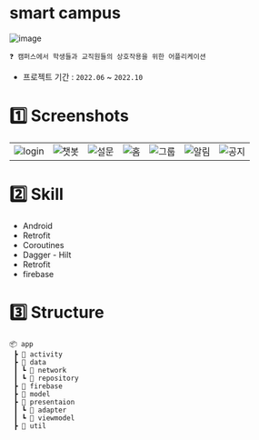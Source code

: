 # smart campus

![image](https://user-images.githubusercontent.com/94586184/230762588-d05901e4-4830-4b94-8856-6980138f32da.png)
```
❓ 캠퍼스에서 학생들과 교직원들의 상호작용을 위한 어플리케이션
```
- 프로젝트 기간 : `2022.06` ~ `2022.10`
# :one: Screenshots
| | | | | | | |
|-|-|-|-|-|-|-|
| ![login](https://user-images.githubusercontent.com/94586184/230762690-2bd281b6-512d-4a12-a746-6b27b0047a0d.jpg) | ![챗봇](https://user-images.githubusercontent.com/94586184/230762741-f2ac6d74-1388-4eb0-87d6-a47c163b168b.jpg) | ![설문](https://user-images.githubusercontent.com/94586184/230762757-0ddd210d-4469-469f-a026-8adf827ec408.jpg) |![홈](https://user-images.githubusercontent.com/94586184/230762777-b049646a-45b2-417f-ac87-06624efe939e.jpg)| ![그룹](https://user-images.githubusercontent.com/94586184/230762814-c89d3079-ce6e-4adb-bb50-fc059a0d93be.jpg) | ![알림](https://user-images.githubusercontent.com/94586184/230762830-3742d71a-2611-4f0d-bd48-f573896a1ee8.jpg) | ![공지](https://user-images.githubusercontent.com/94586184/230762838-0b3b2d9b-be15-47f4-a719-b38a5f4400b3.jpg) |
# :two: Skill
- Android
- Retrofit
- Coroutines
- Dagger - Hilt
- Retrofit
- firebase
# :three: Structure
```
📦 app
 ┣ 📂 activity
 ┣ 📂 data
 ┃ ┗ 📂 network
 ┃ ┗ 📂 repository
 ┣ 📂 firebase
 ┣ 📂 model
 ┣ 📂 presentaion
 ┃ ┗ 📂 adapter
 ┃ ┗ 📂 viewmodel
 ┣ 📂 util
```

